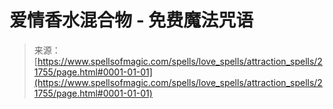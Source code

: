 <!--yml

category: 未分类

date: 2024-06-12 19:05:32

-->

# 爱情香水混合物 - 免费魔法咒语

> 来源：[https://www.spellsofmagic.com/spells/love_spells/attraction_spells/21755/page.html#0001-01-01](https://www.spellsofmagic.com/spells/love_spells/attraction_spells/21755/page.html#0001-01-01)
